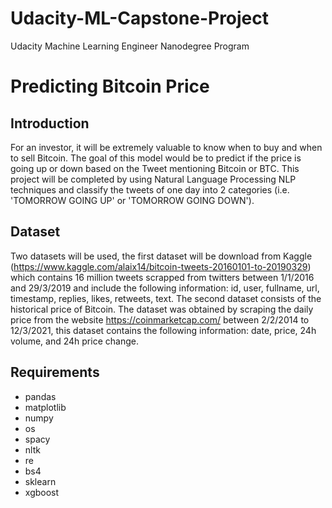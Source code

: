 # Udacity-ML-Capstone-Project
Udacity Machine Learning Engineer Nanodegree Program

# Predicting Bitcoin Price

## Introduction

For an investor, it will be extremely valuable to know when to buy and when to sell Bitcoin. The goal of this model would be to predict if the price is going up or down based on the Tweet mentioning Bitcoin or BTC. This project will be completed by using Natural Language Processing NLP techniques and classify the tweets of one day into 2 categories (i.e. 'TOMORROW GOING UP' or 'TOMORROW GOING DOWN').


## Dataset

Two datasets will be used, the first dataset will be download from Kaggle (https://www.kaggle.com/alaix14/bitcoin-tweets-20160101-to-20190329) which contains 16 million tweets scrapped from twitters between 1/1/2016 and 29/3/2019 and include the following information: id, user, fullname, url, timestamp, replies, likes, retweets, text.
The second dataset consists of the historical price of Bitcoin. The dataset was obtained by scraping the daily price from the website https://coinmarketcap.com/ between 2/2/2014 to 12/3/2021, this dataset contains the following information: date, price, 24h volume, and 24h price change.

## Requirements

- pandas
- matplotlib
- numpy
- os
- spacy
- nltk
- re
- bs4
- sklearn
- xgboost

